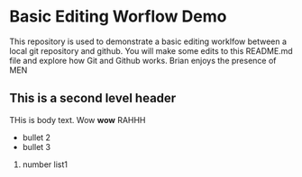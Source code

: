 # Basic Editing Worflow Demo
This repository is used to demonstrate a basic editing worklfow between a local git repository and github.  You will make some edits to this README.md file and explore how Git and Github works.
Brian enjoys the presence of MEN

## This is a second level header
THis is body text. Wow **wow**
RAHHH
* bullet 2
* bullet 3
1. number list1